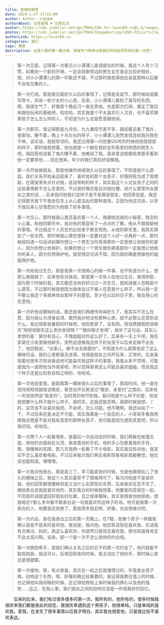 ```yaml
---
title: 爱情的萌芽
date: 2019-1-27 17:01:00
author: Author：小仙女❤️
authorAbout: 记录爱情 ❤️ 记录生活
avatar: https://cdn.jsdelivr.net/gh/TRHX/CDN-for-love109.cn@1.6/images/custom/love109.jpg
photos: https://cdn.jsdelivr.net/gh/TRHX/ImageHosting/LOVE-PIC/article/article01.webp
authorLink: https://love109.cn
categories: 我们
tags: 萌芽
description: 这是小屋的第一篇文章，那就专门用来记录我们共同经历所有的第一次吧！
---
```


> 第一次见面，记得第一次看见小小谭谭儿是调座位的时候，我这个人有个习惯，如果到一个新的环境，一定会观察旁边的男生女生谁会比较好相处，嗯，对小小谭谭儿的第一印象还不错，不过那时候觉得他应该是那种以后都不会有交集的人。

> 第一次打闹，那是距见面好久以后的事情了，记得是圣诞节，那时候给闺蜜写贺卡，诉说一些少女的小心思，后来，小小谭谭儿看到了我写的东西，嗯，我很生气了，好像那个晚自习一直在弄他。也是那次打闹，奠定了我后来跟他玩闹的基础吧，哈哈哈。其实我是个不太喜欢引人注目，也不喜欢跟男孩子怎么怎么样的人，不知道为什么总是愿意跟他闹。

> 第一次聊天，我记得那是九月份，九九重阳节差不多，跟闺蜜去看了鬼片，很害怕，睡不着，晚上十点左右的样子，小小谭谭儿突然发信息给我问我在干嘛，说实话，我挺惊讶的，我还记得第一问他要QQ号的时候他扭扭捏捏的样子，那时候我想着，他也就是一个躺在我好友列表里的熟悉的陌生人吧。我回答他说看了鬼片睡不着，他嘲讽了我，我发誓说假期结束那天看到他一定要弄他……现在想来，年少的我们真的好幼稚哦。

> 第一次开始做朋友，那是他被传绯闻很久以后的事情了，不知道是什么原因，我们关系开始亲近起来了，喜欢他的那个女孩子，好像把我当成了假想敌，在寝室里有点针对我，说话带刺的样子，其实我这个人对女孩子之间的这些事情都不怎么在意的，不过我好像还是会对他吐槽，说什么管管你女朋友之类的话……后来我问他我们这样子是不是算是朋友，他回答说是，我还记得那天我下午我坐在车上从心底溢出的那种喜悦，正因为他这句话，以至于我后来心甘情愿的为他做了好多事情。

> 第一次交心，那时候我心里还喜欢着一个人，我跟他说我的小秘密，暗恋的小心事，和他的聊天中，我对他的家庭有了一点点的了解，他从不跟我聊他的事情，不过我这个人天生的比较善于察言观色，从他的聊天里，我其实猜到了一些东西，那时候我心里在想我一定要对这个人好一点再好一点，那时候我知道一句话讲如果你想让一个男生当你哥哥那你一定是想让他做你的爱人，因为你想让他保护，如果你想让一个男生做你弟弟那你一定是想让他做你的亲人，因为你想保护他。我觉得这句话不错，因为我的确是想做他的姐姐保护他。

> 第一次给他过生日，那是我第一次很用心的做一件事，也不知道为什么，想那么做就做了，后来他告诉我说，那是第一次有人给他过生日，我很欣慰，因为那个时候的我，其实都还没有好好过过一次生日，我知道被人忽略是什么感受，不过那时候我想因为我体会过不被人在意是什么样子，所以我一定不要让我这个弟弟再体会那样子的感受，至少在以后的日子里，我会用心的在意他。

> 第一次听他说暧昧的话，那还是我们两被传绯闻好久了，我其实不怎么在意，因为我认为清者自清，既然我对他没有那种心思，就不必那么在意别说什么。我记得那是暑假的时候吧，他回老家了，没有网，用话费跟我短信聊天“用短信聊天这么贵你舍得啊？”“跟你聊才舍得”，我听了这句话，其实心里想的是：算你有良心，不愧姐姐对你这么好了。后来有一天上午吧，我在家窝在沙发里跟他聊天，突然说道像我这样子的女孩子以后肯定嫁不出去了，他回我说，“没事儿，嫁不出去我娶你”，不知道为什么就算他说了这么暧昧的话，我的心里都毫无涟漪，觉得是朋友之间开玩笑，正常的。后来我闺蜜也很多次告诉我说他可能喜欢我这样子的事情，我竟从来不觉得，可能是因为一直把他当作弟弟吧，所以觉得弟弟这么可能会喜欢姐姐，而且我这个样子还是比较有自知之明的，哈哈哈。

> 第一次他说爱我，是距离第一暧昧很久以后的事情了，那段时间，他一直在坚持用短信跟我说晚安，甚至也开玩笑说过”晚安，亲爱的”之类的，后来有一天他突然说“我爱你”，当时真的有吓到我，我问他是什么样子的爱，他说我想要什么样子就什么样子，我的天，这我还能忍啊，我那时候就想，丫的，这货该不会喜欢我吧，不会吧，怎么可能，他不瞎啊。我还纠结了一下，不过后来还是决定不可能，其实我算是一个自恋的人，小哥哥多看我两眼我会想是不是对我有意思的那种女孩子，但可能是因为遇到真爱吧，所以很迟钝。哈哈哈。

> 第一次两个人一起看电影，是最后一次运动会的时候，我们两躲在帐篷后面，用他的衣服档在头顶，我拿着他的手机，他的手心包裹着我的手背，嗯，很暧昧的氛围，那几天我两一起看了不少电影，其实我没告诉他，我其实不怎么喜欢看电影。不过后来每次我们两去电影院看电影我都睡觉，他应该也能知道。嘿嘿嘿。

> 第一次我对他表白，那是高三了，学习最紧张的时候，也是他跟我玩儿了很久的暧昧之后，我这个人其实最受不了模棱两可了，每次问他是不是喜欢我，他的回答都很暧昧但是又没什么实质性的东西，后来我实在忍不住了，跟他表白说我挺喜欢他的，其实表白的时候我想着，他要是同意就在一起，不同意的话就退回好朋友的位置，总之结束暧昧。其实我很害怕他拒绝，想我暗恋Y那么多年都不敢表白说一句我喜欢你这样子的话，他可是我第一次表白的人，他要是还拒绝了，那我得多尴尬啊，好像，也会很难过吧。

> 第一次约会，是在我表白之后的第一天晚上，在7楼，他像个孩子一样跟我确认我是不是真的喜欢他，我说是，我问他，他回答说现在喜欢我，实话我有点难过，妈的，我这么喜欢你，你居然只是现在喜欢我，想也知道我肯定不会太高兴啊。说来，那一个是一次不怎么愉快的约会吧。

> 第一次拥抱牵手，是我们确认关系之后的日子的第一次约会了，他问我能不能抱抱我，我说可以，后来回宿舍的时候，我主动拉了他的手，那时候心里总是很甜蜜。

> 第一次接吻，嗯，有点害羞，其实在一起之后我憧憬过的，毕竟是女孩子嘛，初吻这个东西，嗯，好像的确比较重要的，我记得我靠在墙上的时候，也记得他叫我闭眼的时候，还记得他唇贴上来时候我的挣扎以及他的强势……总之，在我心里，我们彼此之间的初吻应该是一件很美好的回忆。

&ensp;&ensp;&ensp;&ensp;后来的后来，我们有过很多很多的第一次，我所有的，他所有的，很多时候我很庆幸我们都是彼此的初恋，我很庆幸遇到这个男孩子，他很单纯，只是单纯的喜欢我，爱我，在发生了很多事情以后我才明白，其实我也很爱他，只是我比较不喜欢表达。

















